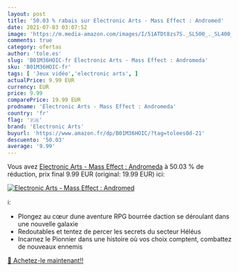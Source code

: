 ```yaml
---
layout: post
title: '50.03 % rabais sur Electronic Arts - Mass Effect : Andromed'
date: 2021-07-03 03:07:52
image: 'https://m.media-amazon.com/images/I/51ATDt8zs7S._SL500_._SL400_.jpg'
comments: true
category: ofertas
author: 'tole.es'
slug: 'B01M36HOIC-fr Electronic Arts - Mass Effect : Andromeda'
sku: 'B01M36HOIC-fr'
tags: [ 'Jeux vidéo','electronic arts', ]
actualPrice: 9.99 EUR
currency: EUR
price: 9.99
comparePrice: 19.99 EUR
prodname: 'Electronic Arts - Mass Effect : Andromeda'
country: 'fr'
flag: '🇫🇷'
brand: 'Electronic Arts'
buyurl: 'https://www.amazon.fr/dp/B01M36HOIC/?tag=tolees0d-21'
descuento: '50.03'
average: '9.99'
---
```


Vous avez [Electronic Arts - Mass Effect : Andromeda](https://www.amazon.fr/dp/B01M36HOIC/?tag=tolees0d-21)  à  50.03 % de réduction, prix final  9.99 EUR (original: 19.99 EUR) ici:

[![Electronic Arts - Mass Effect : Andromed](https://m.media-amazon.com/images/I/51ATDt8zs7S._SL500_._SL400_.jpg)](https://www.amazon.fr/dp/B01M36HOIC/?tag=tolees0d-21)

ℹ️:

- Plongez au cœur dune aventure RPG bourrée daction se déroulant dans une nouvelle galaxie
- Redoutables et tentez de percer les secrets du secteur Héléus
- Incarnez le Pionnier dans une histoire où vos choix comptent, combattez de nouveaux ennemis

[🛒 Achetez-le maintenant!!](https://www.amazon.fr/dp/B01M36HOIC/?tag=tolees0d-21)
